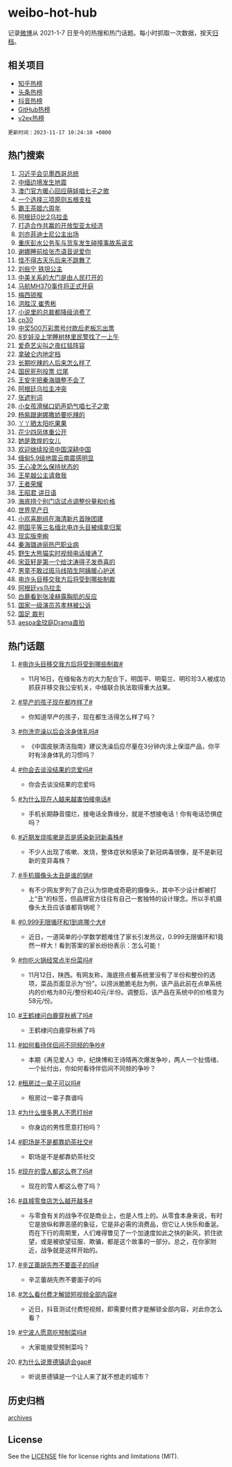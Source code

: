 # weibo-hot-hub

记录[微博](https://www.weibo.com)从 2021-1-7 日至今的热搜和热门话题。每小时抓取一次数据，按天[归档](archives)。

## 相关项目

- [知乎热榜](https://github.com/lonnyzhang423/zhihu-hot-hub)
- [头条热榜](https://github.com/lonnyzhang423/toutiao-hot-hub)
- [抖音热榜](https://github.com/lonnyzhang423/douyin-hot-hub)
- [GitHub热榜](https://github.com/lonnyzhang423/github-hot-hub)
- [v2ex热榜](https://github.com/lonnyzhang423/v2ex-hot-hub)


`更新时间：2023-11-17 10:24:10 +0800`

## 热门搜索

1. [习近平会见墨西哥总统](https://m.weibo.cn/search?containerid=100103type%3D1%26t%3D10%26q%3D%23%E4%B9%A0%E8%BF%91%E5%B9%B3%E4%BC%9A%E8%A7%81%E5%A2%A8%E8%A5%BF%E5%93%A5%E6%80%BB%E7%BB%9F%23&stream_entry_id=51&isnewpage=1&extparam=seat%3D1%26cate%3D10103%26filter_type%3Drealtimehot%26stream_entry_id%3D51%26q%3D%2523%25E4%25B9%25A0%25E8%25BF%2591%25E5%25B9%25B3%25E4%25BC%259A%25E8%25A7%2581%25E5%25A2%25A8%25E8%25A5%25BF%25E5%2593%25A5%25E6%2580%25BB%25E7%25BB%259F%2523%26c_type%3D51%26pos%3D0%26dgr%3D0%26display_time%3D1700187848%26pre_seqid%3D170018784847100451175)
1. [中缅边境发生地震](https://m.weibo.cn/search?containerid=100103type%3D1%26t%3D10%26q%3D%23%E4%B8%AD%E7%BC%85%E8%BE%B9%E5%A2%83%E5%8F%91%E7%94%9F%E5%9C%B0%E9%9C%87%23&stream_entry_id=31&isnewpage=1&extparam=seat%3D1%26cate%3D5001%26band_rank%3D1%26stream_entry_id%3D31%26pos%3D0%26flag%3D1%26lcate%3D5001%26filter_type%3Drealtimehot%26realpos%3D1%26c_type%3D31%26q%3D%2523%25E4%25B8%25AD%25E7%25BC%2585%25E8%25BE%25B9%25E5%25A2%2583%25E5%258F%2591%25E7%2594%259F%25E5%259C%25B0%25E9%259C%2587%2523%26dgr%3D0%26display_time%3D1700187848%26pre_seqid%3D170018784847100451175)
1. [澳门官方暖心回应萌娃唱七子之歌](https://m.weibo.cn/search?containerid=100103type%3D1%26t%3D10%26q%3D%23%E6%BE%B3%E9%97%A8%E5%AE%98%E6%96%B9%E6%9A%96%E5%BF%83%E5%9B%9E%E5%BA%94%E8%90%8C%E5%A8%83%E5%94%B1%E4%B8%83%E5%AD%90%E4%B9%8B%E6%AD%8C%23&stream_entry_id=31&isnewpage=1&extparam=seat%3D1%26cate%3D5001%26band_rank%3D2%26stream_entry_id%3D31%26pos%3D1%26flag%3D32768%26lcate%3D5001%26filter_type%3Drealtimehot%26realpos%3D2%26c_type%3D31%26q%3D%2523%25E6%25BE%25B3%25E9%2597%25A8%25E5%25AE%2598%25E6%2596%25B9%25E6%259A%2596%25E5%25BF%2583%25E5%259B%259E%25E5%25BA%2594%25E8%2590%258C%25E5%25A8%2583%25E5%2594%25B1%25E4%25B8%2583%25E5%25AD%2590%25E4%25B9%258B%25E6%25AD%258C%2523%26dgr%3D0%26display_time%3D1700187848%26pre_seqid%3D170018784847100451175)
1. [一个选择三项原则五根支柱](https://m.weibo.cn/search?containerid=100103type%3D1%26t%3D10%26q%3D%23%E4%B8%80%E4%B8%AA%E9%80%89%E6%8B%A9%E4%B8%89%E9%A1%B9%E5%8E%9F%E5%88%99%E4%BA%94%E6%A0%B9%E6%94%AF%E6%9F%B1%23&stream_entry_id=31&isnewpage=1&extparam=seat%3D1%26cate%3D5001%26band_rank%3D3%26stream_entry_id%3D31%26pos%3D2%26flag%3D0%26lcate%3D5001%26filter_type%3Drealtimehot%26realpos%3D3%26c_type%3D31%26q%3D%2523%25E4%25B8%2580%25E4%25B8%25AA%25E9%2580%2589%25E6%258B%25A9%25E4%25B8%2589%25E9%25A1%25B9%25E5%258E%259F%25E5%2588%2599%25E4%25BA%2594%25E6%25A0%25B9%25E6%2594%25AF%25E6%259F%25B1%2523%26dgr%3D0%26display_time%3D1700187848%26pre_seqid%3D170018784847100451175)
1. [霸王茶姬六周年](https://m.weibo.cn/search?containerid=100103type%3D1%26t%3D10%26q%3D%23%E9%9C%B8%E7%8E%8B%E8%8C%B6%E5%A7%AC%E5%85%AD%E5%91%A8%E5%B9%B4%23&stream_entry_id=31&isnewpage=1&extparam=seat%3D1%26cate%3D5001%26band_rank%3D4%26stream_entry_id%3D31%26is_ad_pos%3D1%26pos%3D3%26adid%3D211745%26lcate%3D5001%26filter_type%3Drealtimehot%26topic_ad%3D1%26c_type%3D31%26q%3D%2523%25E9%259C%25B8%25E7%258E%258B%25E8%258C%25B6%25E5%25A7%25AC%25E5%2585%25AD%25E5%2591%25A8%25E5%25B9%25B4%2523%26dgr%3D0%26display_time%3D1700187848%26pre_seqid%3D170018784847100451175)
1. [阿根廷0比2乌拉圭](https://m.weibo.cn/search?containerid=100103type%3D1%26t%3D10%26q%3D%23%E9%98%BF%E6%A0%B9%E5%BB%B70%E6%AF%942%E4%B9%8C%E6%8B%89%E5%9C%AD%23&stream_entry_id=31&isnewpage=1&extparam=seat%3D1%26cate%3D5001%26band_rank%3D4%26stream_entry_id%3D31%26pos%3D4%26flag%3D1%26lcate%3D5001%26filter_type%3Drealtimehot%26realpos%3D4%26c_type%3D31%26q%3D%2523%25E9%2598%25BF%25E6%25A0%25B9%25E5%25BB%25B70%25E6%25AF%25942%25E4%25B9%258C%25E6%258B%2589%25E5%259C%25AD%2523%26dgr%3D0%26display_time%3D1700187848%26pre_seqid%3D170018784847100451175)
1. [打造合作共赢的开放型亚太经济](https://m.weibo.cn/search?containerid=100103type%3D1%26t%3D10%26q%3D%23%E6%89%93%E9%80%A0%E5%90%88%E4%BD%9C%E5%85%B1%E8%B5%A2%E7%9A%84%E5%BC%80%E6%94%BE%E5%9E%8B%E4%BA%9A%E5%A4%AA%E7%BB%8F%E6%B5%8E%23&stream_entry_id=31&isnewpage=1&extparam=seat%3D1%26cate%3D5001%26band_rank%3D5%26stream_entry_id%3D31%26pos%3D5%26flag%3D0%26lcate%3D5001%26filter_type%3Drealtimehot%26realpos%3D5%26c_type%3D31%26q%3D%2523%25E6%2589%2593%25E9%2580%25A0%25E5%2590%2588%25E4%25BD%259C%25E5%2585%25B1%25E8%25B5%25A2%25E7%259A%2584%25E5%25BC%2580%25E6%2594%25BE%25E5%259E%258B%25E4%25BA%259A%25E5%25A4%25AA%25E7%25BB%258F%25E6%25B5%258E%2523%26dgr%3D0%26display_time%3D1700187848%26pre_seqid%3D170018784847100451175)
1. [刘亦菲迪士尼公主出场](https://m.weibo.cn/search?containerid=100103type%3D1%26t%3D10%26q%3D%23%E5%88%98%E4%BA%A6%E8%8F%B2%E8%BF%AA%E5%A3%AB%E5%B0%BC%E5%85%AC%E4%B8%BB%E5%87%BA%E5%9C%BA%23&stream_entry_id=31&isnewpage=1&extparam=seat%3D1%26cate%3D5001%26band_rank%3D6%26stream_entry_id%3D31%26pos%3D6%26flag%3D0%26lcate%3D5001%26filter_type%3Drealtimehot%26realpos%3D6%26c_type%3D31%26q%3D%2523%25E5%2588%2598%25E4%25BA%25A6%25E8%258F%25B2%25E8%25BF%25AA%25E5%25A3%25AB%25E5%25B0%25BC%25E5%2585%25AC%25E4%25B8%25BB%25E5%2587%25BA%25E5%259C%25BA%2523%26dgr%3D0%26display_time%3D1700187848%26pre_seqid%3D170018784847100451175)
1. [重庆彭水公务车与货车发生碰撞事故系谣言](https://m.weibo.cn/search?containerid=100103type%3D1%26t%3D10%26q%3D%23%E9%87%8D%E5%BA%86%E5%BD%AD%E6%B0%B4%E5%85%AC%E5%8A%A1%E8%BD%A6%E4%B8%8E%E8%B4%A7%E8%BD%A6%E5%8F%91%E7%94%9F%E7%A2%B0%E6%92%9E%E4%BA%8B%E6%95%85%E7%B3%BB%E8%B0%A3%E8%A8%80%23&stream_entry_id=31&isnewpage=1&extparam=seat%3D1%26cate%3D5001%26band_rank%3D7%26stream_entry_id%3D31%26is_ad_pos%3D1%26pos%3D7%26adid%3D211823%26lcate%3D5001%26filter_type%3Drealtimehot%26c_type%3D31%26q%3D%2523%25E9%2587%258D%25E5%25BA%2586%25E5%25BD%25AD%25E6%25B0%25B4%25E5%2585%25AC%25E5%258A%25A1%25E8%25BD%25A6%25E4%25B8%258E%25E8%25B4%25A7%25E8%25BD%25A6%25E5%258F%2591%25E7%2594%259F%25E7%25A2%25B0%25E6%2592%259E%25E4%25BA%258B%25E6%2595%2585%25E7%25B3%25BB%25E8%25B0%25A3%25E8%25A8%2580%2523%26dgr%3D0%26display_time%3D1700187848%26pre_seqid%3D170018784847100451175)
1. [谢娜睡前给张杰语音说爱你](https://m.weibo.cn/search?containerid=100103type%3D1%26t%3D10%26q%3D%23%E8%B0%A2%E5%A8%9C%E7%9D%A1%E5%89%8D%E7%BB%99%E5%BC%A0%E6%9D%B0%E8%AF%AD%E9%9F%B3%E8%AF%B4%E7%88%B1%E4%BD%A0%23&stream_entry_id=31&isnewpage=1&extparam=seat%3D1%26cate%3D5001%26band_rank%3D7%26stream_entry_id%3D31%26pos%3D8%26flag%3D1%26lcate%3D5001%26filter_type%3Drealtimehot%26realpos%3D7%26c_type%3D31%26q%3D%2523%25E8%25B0%25A2%25E5%25A8%259C%25E7%259D%25A1%25E5%2589%258D%25E7%25BB%2599%25E5%25BC%25A0%25E6%259D%25B0%25E8%25AF%25AD%25E9%259F%25B3%25E8%25AF%25B4%25E7%2588%25B1%25E4%25BD%25A0%2523%26dgr%3D0%26display_time%3D1700187848%26pre_seqid%3D170018784847100451175)
1. [怪不得古天乐后来不跳舞了](https://m.weibo.cn/search?containerid=100103type%3D1%26t%3D10%26q%3D%E6%80%AA%E4%B8%8D%E5%BE%97%E5%8F%A4%E5%A4%A9%E4%B9%90%E5%90%8E%E6%9D%A5%E4%B8%8D%E8%B7%B3%E8%88%9E%E4%BA%86&stream_entry_id=31&isnewpage=1&extparam=seat%3D1%26cate%3D5001%26band_rank%3D8%26stream_entry_id%3D31%26pos%3D9%26flag%3D1%26lcate%3D5001%26filter_type%3Drealtimehot%26realpos%3D8%26c_type%3D31%26q%3D%25E6%2580%25AA%25E4%25B8%258D%25E5%25BE%2597%25E5%258F%25A4%25E5%25A4%25A9%25E4%25B9%2590%25E5%2590%258E%25E6%259D%25A5%25E4%25B8%258D%25E8%25B7%25B3%25E8%2588%259E%25E4%25BA%2586%26dgr%3D0%26display_time%3D1700187848%26pre_seqid%3D170018784847100451175)
1. [刘些宁 铁坦公主](https://m.weibo.cn/search?containerid=100103type%3D1%26t%3D10%26q%3D%E5%88%98%E4%BA%9B%E5%AE%81+%E9%93%81%E5%9D%A6%E5%85%AC%E4%B8%BB&stream_entry_id=31&isnewpage=1&extparam=seat%3D1%26cate%3D5001%26band_rank%3D9%26stream_entry_id%3D31%26pos%3D10%26flag%3D1%26lcate%3D5001%26filter_type%3Drealtimehot%26realpos%3D9%26c_type%3D31%26q%3D%25E5%2588%2598%25E4%25BA%259B%25E5%25AE%2581%2520%25E9%2593%2581%25E5%259D%25A6%25E5%2585%25AC%25E4%25B8%25BB%26dgr%3D0%26display_time%3D1700187848%26pre_seqid%3D170018784847100451175)
1. [中美关系的大门是由人民打开的](https://m.weibo.cn/search?containerid=100103type%3D1%26t%3D10%26q%3D%23%E4%B8%AD%E7%BE%8E%E5%85%B3%E7%B3%BB%E7%9A%84%E5%A4%A7%E9%97%A8%E6%98%AF%E7%94%B1%E4%BA%BA%E6%B0%91%E6%89%93%E5%BC%80%E7%9A%84%23&stream_entry_id=31&isnewpage=1&extparam=seat%3D1%26cate%3D5001%26band_rank%3D10%26stream_entry_id%3D31%26pos%3D11%26flag%3D0%26lcate%3D5001%26filter_type%3Drealtimehot%26realpos%3D10%26c_type%3D31%26q%3D%2523%25E4%25B8%25AD%25E7%25BE%258E%25E5%2585%25B3%25E7%25B3%25BB%25E7%259A%2584%25E5%25A4%25A7%25E9%2597%25A8%25E6%2598%25AF%25E7%2594%25B1%25E4%25BA%25BA%25E6%25B0%2591%25E6%2589%2593%25E5%25BC%2580%25E7%259A%2584%2523%26dgr%3D0%26display_time%3D1700187848%26pre_seqid%3D170018784847100451175)
1. [马航MH370事件将正式开庭](https://m.weibo.cn/search?containerid=100103type%3D1%26t%3D10%26q%3D%23%E9%A9%AC%E8%88%AAMH370%E4%BA%8B%E4%BB%B6%E5%B0%86%E6%AD%A3%E5%BC%8F%E5%BC%80%E5%BA%AD%23&stream_entry_id=31&isnewpage=1&extparam=seat%3D1%26cate%3D5001%26band_rank%3D11%26stream_entry_id%3D31%26pos%3D12%26flag%3D2%26lcate%3D5001%26filter_type%3Drealtimehot%26realpos%3D11%26c_type%3D31%26q%3D%2523%25E9%25A9%25AC%25E8%2588%25AAMH370%25E4%25BA%258B%25E4%25BB%25B6%25E5%25B0%2586%25E6%25AD%25A3%25E5%25BC%258F%25E5%25BC%2580%25E5%25BA%25AD%2523%26dgr%3D0%26display_time%3D1700187848%26pre_seqid%3D170018784847100451175)
1. [梅西锁喉](https://m.weibo.cn/search?containerid=100103type%3D1%26t%3D10%26q%3D%E6%A2%85%E8%A5%BF%E9%94%81%E5%96%89&stream_entry_id=31&isnewpage=1&extparam=seat%3D1%26cate%3D5001%26band_rank%3D12%26stream_entry_id%3D31%26pos%3D13%26flag%3D1%26lcate%3D5001%26filter_type%3Drealtimehot%26realpos%3D12%26c_type%3D31%26q%3D%25E6%25A2%2585%25E8%25A5%25BF%25E9%2594%2581%25E5%2596%2589%26dgr%3D0%26display_time%3D1700187848%26pre_seqid%3D170018784847100451175)
1. [洪胜汉 崔秀彬](https://m.weibo.cn/search?containerid=100103type%3D1%26t%3D10%26q%3D%E6%B4%AA%E8%83%9C%E6%B1%89+%E5%B4%94%E7%A7%80%E5%BD%AC&stream_entry_id=31&isnewpage=1&extparam=seat%3D1%26cate%3D5001%26band_rank%3D13%26stream_entry_id%3D31%26pos%3D14%26flag%3D0%26lcate%3D5001%26filter_type%3Drealtimehot%26realpos%3D13%26c_type%3D31%26q%3D%25E6%25B4%25AA%25E8%2583%259C%25E6%25B1%2589%2520%25E5%25B4%2594%25E7%25A7%2580%25E5%25BD%25AC%26dgr%3D0%26display_time%3D1700187848%26pre_seqid%3D170018784847100451175)
1. [小说里的总裁都降级消费了](https://m.weibo.cn/search?containerid=100103type%3D1%26t%3D10%26q%3D%E5%B0%8F%E8%AF%B4%E9%87%8C%E7%9A%84%E6%80%BB%E8%A3%81%E9%83%BD%E9%99%8D%E7%BA%A7%E6%B6%88%E8%B4%B9%E4%BA%86&stream_entry_id=31&isnewpage=1&extparam=seat%3D1%26cate%3D5001%26band_rank%3D14%26stream_entry_id%3D31%26pos%3D15%26flag%3D0%26lcate%3D5001%26filter_type%3Drealtimehot%26realpos%3D14%26c_type%3D31%26q%3D%25E5%25B0%258F%25E8%25AF%25B4%25E9%2587%258C%25E7%259A%2584%25E6%2580%25BB%25E8%25A3%2581%25E9%2583%25BD%25E9%2599%258D%25E7%25BA%25A7%25E6%25B6%2588%25E8%25B4%25B9%25E4%25BA%2586%26dgr%3D0%26display_time%3D1700187848%26pre_seqid%3D170018784847100451175)
1. [cp30](https://m.weibo.cn/search?containerid=100103type%3D1%26t%3D10%26q%3Dcp30&stream_entry_id=31&isnewpage=1&extparam=seat%3D1%26cate%3D5001%26band_rank%3D15%26stream_entry_id%3D31%26pos%3D16%26flag%3D1%26lcate%3D5001%26filter_type%3Drealtimehot%26realpos%3D15%26c_type%3D31%26q%3Dcp30%26dgr%3D0%26display_time%3D1700187848%26pre_seqid%3D170018784847100451175)
1. [中奖500万彩票号付款后老板忘出票](https://m.weibo.cn/search?containerid=100103type%3D1%26t%3D10%26q%3D%23%E4%B8%AD%E5%A5%96500%E4%B8%87%E5%BD%A9%E7%A5%A8%E5%8F%B7%E4%BB%98%E6%AC%BE%E5%90%8E%E8%80%81%E6%9D%BF%E5%BF%98%E5%87%BA%E7%A5%A8%23&stream_entry_id=31&isnewpage=1&extparam=seat%3D1%26cate%3D5001%26band_rank%3D16%26stream_entry_id%3D31%26pos%3D17%26flag%3D0%26lcate%3D5001%26filter_type%3Drealtimehot%26realpos%3D16%26c_type%3D31%26q%3D%2523%25E4%25B8%25AD%25E5%25A5%2596500%25E4%25B8%2587%25E5%25BD%25A9%25E7%25A5%25A8%25E5%258F%25B7%25E4%25BB%2598%25E6%25AC%25BE%25E5%2590%258E%25E8%2580%2581%25E6%259D%25BF%25E5%25BF%2598%25E5%2587%25BA%25E7%25A5%25A8%2523%26dgr%3D0%26display_time%3D1700187848%26pre_seqid%3D170018784847100451175)
1. [8岁娃没上学睡树林里民警找了一上午](https://m.weibo.cn/search?containerid=100103type%3D1%26t%3D10%26q%3D%238%E5%B2%81%E5%A8%83%E6%B2%A1%E4%B8%8A%E5%AD%A6%E7%9D%A1%E6%A0%91%E6%9E%97%E9%87%8C%E6%B0%91%E8%AD%A6%E6%89%BE%E4%BA%86%E4%B8%80%E4%B8%8A%E5%8D%88%23&stream_entry_id=31&isnewpage=1&extparam=seat%3D1%26cate%3D5001%26band_rank%3D17%26stream_entry_id%3D31%26pos%3D18%26flag%3D1%26lcate%3D5001%26filter_type%3Drealtimehot%26realpos%3D17%26c_type%3D31%26q%3D%25238%25E5%25B2%2581%25E5%25A8%2583%25E6%25B2%25A1%25E4%25B8%258A%25E5%25AD%25A6%25E7%259D%25A1%25E6%25A0%2591%25E6%259E%2597%25E9%2587%258C%25E6%25B0%2591%25E8%25AD%25A6%25E6%2589%25BE%25E4%25BA%2586%25E4%25B8%2580%25E4%25B8%258A%25E5%258D%2588%2523%26dgr%3D0%26display_time%3D1700187848%26pre_seqid%3D170018784847100451175)
1. [爱奇艺尖叫之夜红毯阵容](https://m.weibo.cn/search?containerid=100103type%3D1%26t%3D10%26q%3D%23%E7%88%B1%E5%A5%87%E8%89%BA%E5%B0%96%E5%8F%AB%E4%B9%8B%E5%A4%9C%E7%BA%A2%E6%AF%AF%E9%98%B5%E5%AE%B9%23&stream_entry_id=31&isnewpage=1&extparam=seat%3D1%26cate%3D5001%26band_rank%3D18%26stream_entry_id%3D31%26pos%3D19%26flag%3D0%26lcate%3D5001%26filter_type%3Drealtimehot%26realpos%3D18%26c_type%3D31%26q%3D%2523%25E7%2588%25B1%25E5%25A5%2587%25E8%2589%25BA%25E5%25B0%2596%25E5%258F%25AB%25E4%25B9%258B%25E5%25A4%259C%25E7%25BA%25A2%25E6%25AF%25AF%25E9%2598%25B5%25E5%25AE%25B9%2523%26dgr%3D0%26display_time%3D1700187848%26pre_seqid%3D170018784847100451175)
1. [拿破仑内地定档](https://m.weibo.cn/search?containerid=100103type%3D1%26t%3D10%26q%3D%23%E6%8B%BF%E7%A0%B4%E4%BB%91%E5%86%85%E5%9C%B0%E5%AE%9A%E6%A1%A3%23&stream_entry_id=31&isnewpage=1&extparam=seat%3D1%26cate%3D5001%26band_rank%3D19%26stream_entry_id%3D31%26pos%3D20%26flag%3D1%26lcate%3D5001%26filter_type%3Drealtimehot%26realpos%3D19%26c_type%3D31%26q%3D%2523%25E6%258B%25BF%25E7%25A0%25B4%25E4%25BB%2591%25E5%2586%2585%25E5%259C%25B0%25E5%25AE%259A%25E6%25A1%25A3%2523%26dgr%3D0%26display_time%3D1700187848%26pre_seqid%3D170018784847100451175)
1. [长期吃辣的人后来怎么样了](https://m.weibo.cn/search?containerid=100103type%3D1%26t%3D10%26q%3D%23%E9%95%BF%E6%9C%9F%E5%90%83%E8%BE%A3%E7%9A%84%E4%BA%BA%E5%90%8E%E6%9D%A5%E6%80%8E%E4%B9%88%E6%A0%B7%E4%BA%86%23&stream_entry_id=31&isnewpage=1&extparam=seat%3D1%26cate%3D5001%26band_rank%3D20%26stream_entry_id%3D31%26pos%3D21%26flag%3D0%26lcate%3D5001%26filter_type%3Drealtimehot%26realpos%3D20%26c_type%3D31%26q%3D%2523%25E9%2595%25BF%25E6%259C%259F%25E5%2590%2583%25E8%25BE%25A3%25E7%259A%2584%25E4%25BA%25BA%25E5%2590%258E%25E6%259D%25A5%25E6%2580%258E%25E4%25B9%2588%25E6%25A0%25B7%25E4%25BA%2586%2523%26dgr%3D0%26display_time%3D1700187848%26pre_seqid%3D170018784847100451175)
1. [国民死刑投票 烂尾](https://m.weibo.cn/search?containerid=100103type%3D1%26t%3D10%26q%3D%E5%9B%BD%E6%B0%91%E6%AD%BB%E5%88%91%E6%8A%95%E7%A5%A8+%E7%83%82%E5%B0%BE&stream_entry_id=31&isnewpage=1&extparam=seat%3D1%26cate%3D5001%26band_rank%3D21%26stream_entry_id%3D31%26pos%3D22%26flag%3D0%26lcate%3D5001%26filter_type%3Drealtimehot%26realpos%3D21%26c_type%3D31%26q%3D%25E5%259B%25BD%25E6%25B0%2591%25E6%25AD%25BB%25E5%2588%2591%25E6%258A%2595%25E7%25A5%25A8%2520%25E7%2583%2582%25E5%25B0%25BE%26dgr%3D0%26display_time%3D1700187848%26pre_seqid%3D170018784847100451175)
1. [王安宇把秦海璐整不会了](https://m.weibo.cn/search?containerid=100103type%3D1%26t%3D10%26q%3D%23%E7%8E%8B%E5%AE%89%E5%AE%87%E6%8A%8A%E7%A7%A6%E6%B5%B7%E7%92%90%E6%95%B4%E4%B8%8D%E4%BC%9A%E4%BA%86%23&stream_entry_id=31&isnewpage=1&extparam=seat%3D1%26cate%3D5001%26band_rank%3D22%26stream_entry_id%3D31%26pos%3D23%26flag%3D0%26lcate%3D5001%26filter_type%3Drealtimehot%26realpos%3D22%26c_type%3D31%26q%3D%2523%25E7%258E%258B%25E5%25AE%2589%25E5%25AE%2587%25E6%258A%258A%25E7%25A7%25A6%25E6%25B5%25B7%25E7%2592%2590%25E6%2595%25B4%25E4%25B8%258D%25E4%25BC%259A%25E4%25BA%2586%2523%26dgr%3D0%26display_time%3D1700187848%26pre_seqid%3D170018784847100451175)
1. [阿根廷乌拉圭冲突](https://m.weibo.cn/search?containerid=100103type%3D1%26t%3D10%26q%3D%23%E9%98%BF%E6%A0%B9%E5%BB%B7%E4%B9%8C%E6%8B%89%E5%9C%AD%E5%86%B2%E7%AA%81%23&stream_entry_id=31&isnewpage=1&extparam=seat%3D1%26cate%3D5001%26band_rank%3D23%26stream_entry_id%3D31%26pos%3D24%26flag%3D1%26lcate%3D5001%26filter_type%3Drealtimehot%26realpos%3D23%26c_type%3D31%26q%3D%2523%25E9%2598%25BF%25E6%25A0%25B9%25E5%25BB%25B7%25E4%25B9%258C%25E6%258B%2589%25E5%259C%25AD%25E5%2586%25B2%25E7%25AA%2581%2523%26dgr%3D0%26display_time%3D1700187848%26pre_seqid%3D170018784847100451175)
1. [张遮判词](https://m.weibo.cn/search?containerid=100103type%3D1%26t%3D10%26q%3D%23%E5%BC%A0%E9%81%AE%E5%88%A4%E8%AF%8D%23&stream_entry_id=31&isnewpage=1&extparam=seat%3D1%26cate%3D5001%26band_rank%3D24%26stream_entry_id%3D31%26pos%3D25%26flag%3D1%26lcate%3D5001%26filter_type%3Drealtimehot%26realpos%3D24%26c_type%3D31%26q%3D%2523%25E5%25BC%25A0%25E9%2581%25AE%25E5%2588%25A4%25E8%25AF%258D%2523%26dgr%3D0%26display_time%3D1700187848%26pre_seqid%3D170018784847100451175)
1. [小女孩滑梯口奶声奶气唱七子之歌](https://m.weibo.cn/search?containerid=100103type%3D1%26t%3D10%26q%3D%23%E5%B0%8F%E5%A5%B3%E5%AD%A9%E6%BB%91%E6%A2%AF%E5%8F%A3%E5%A5%B6%E5%A3%B0%E5%A5%B6%E6%B0%94%E5%94%B1%E4%B8%83%E5%AD%90%E4%B9%8B%E6%AD%8C%23&stream_entry_id=31&isnewpage=1&extparam=seat%3D1%26cate%3D5001%26band_rank%3D25%26stream_entry_id%3D31%26pos%3D26%26flag%3D32768%26lcate%3D5001%26filter_type%3Drealtimehot%26realpos%3D25%26c_type%3D31%26q%3D%2523%25E5%25B0%258F%25E5%25A5%25B3%25E5%25AD%25A9%25E6%25BB%2591%25E6%25A2%25AF%25E5%258F%25A3%25E5%25A5%25B6%25E5%25A3%25B0%25E5%25A5%25B6%25E6%25B0%2594%25E5%2594%25B1%25E4%25B8%2583%25E5%25AD%2590%25E4%25B9%258B%25E6%25AD%258C%2523%26dgr%3D0%26display_time%3D1700187848%26pre_seqid%3D170018784847100451175)
1. [杨紫跟谢娜撒娇要吃辣的](https://m.weibo.cn/search?containerid=100103type%3D1%26t%3D10%26q%3D%23%E6%9D%A8%E7%B4%AB%E8%B7%9F%E8%B0%A2%E5%A8%9C%E6%92%92%E5%A8%87%E8%A6%81%E5%90%83%E8%BE%A3%E7%9A%84%23&stream_entry_id=31&isnewpage=1&extparam=seat%3D1%26cate%3D5001%26band_rank%3D26%26stream_entry_id%3D31%26pos%3D27%26flag%3D1%26lcate%3D5001%26filter_type%3Drealtimehot%26realpos%3D26%26c_type%3D31%26q%3D%2523%25E6%259D%25A8%25E7%25B4%25AB%25E8%25B7%259F%25E8%25B0%25A2%25E5%25A8%259C%25E6%2592%2592%25E5%25A8%2587%25E8%25A6%2581%25E5%2590%2583%25E8%25BE%25A3%25E7%259A%2584%2523%26dgr%3D0%26display_time%3D1700187848%26pre_seqid%3D170018784847100451175)
1. [丫丫晒太阳吃果果](https://m.weibo.cn/search?containerid=100103type%3D1%26t%3D10%26q%3D%23%E4%B8%AB%E4%B8%AB%E6%99%92%E5%A4%AA%E9%98%B3%E5%90%83%E6%9E%9C%E6%9E%9C%23&stream_entry_id=31&isnewpage=1&extparam=seat%3D1%26cate%3D5001%26band_rank%3D27%26stream_entry_id%3D31%26pos%3D28%26flag%3D32768%26lcate%3D5001%26filter_type%3Drealtimehot%26realpos%3D27%26c_type%3D31%26q%3D%2523%25E4%25B8%25AB%25E4%25B8%25AB%25E6%2599%2592%25E5%25A4%25AA%25E9%2598%25B3%25E5%2590%2583%25E6%259E%259C%25E6%259E%259C%2523%26dgr%3D0%26display_time%3D1700187848%26pre_seqid%3D170018784847100451175)
1. [花少四凤体重公开](https://m.weibo.cn/search?containerid=100103type%3D1%26t%3D10%26q%3D%23%E8%8A%B1%E5%B0%91%E5%9B%9B%E5%87%A4%E4%BD%93%E9%87%8D%E5%85%AC%E5%BC%80%23&stream_entry_id=31&isnewpage=1&extparam=seat%3D1%26cate%3D5001%26band_rank%3D28%26stream_entry_id%3D31%26pos%3D29%26flag%3D0%26lcate%3D5001%26filter_type%3Drealtimehot%26realpos%3D28%26c_type%3D31%26q%3D%2523%25E8%258A%25B1%25E5%25B0%2591%25E5%259B%259B%25E5%2587%25A4%25E4%25BD%2593%25E9%2587%258D%25E5%2585%25AC%25E5%25BC%2580%2523%26dgr%3D0%26display_time%3D1700187848%26pre_seqid%3D170018784847100451175)
1. [她是敦煌的女儿](https://m.weibo.cn/search?containerid=100103type%3D1%26t%3D10%26q%3D%23%E5%A5%B9%E6%98%AF%E6%95%A6%E7%85%8C%E7%9A%84%E5%A5%B3%E5%84%BF%23&stream_entry_id=31&isnewpage=1&extparam=seat%3D1%26cate%3D5001%26band_rank%3D29%26stream_entry_id%3D31%26pos%3D30%26flag%3D32768%26lcate%3D5001%26filter_type%3Drealtimehot%26realpos%3D29%26c_type%3D31%26q%3D%2523%25E5%25A5%25B9%25E6%2598%25AF%25E6%2595%25A6%25E7%2585%258C%25E7%259A%2584%25E5%25A5%25B3%25E5%2584%25BF%2523%26dgr%3D0%26display_time%3D1700187848%26pre_seqid%3D170018784847100451175)
1. [欢迎继续投资中国深耕中国](https://m.weibo.cn/search?containerid=100103type%3D1%26t%3D10%26q%3D%23%E6%AC%A2%E8%BF%8E%E7%BB%A7%E7%BB%AD%E6%8A%95%E8%B5%84%E4%B8%AD%E5%9B%BD%E6%B7%B1%E8%80%95%E4%B8%AD%E5%9B%BD%23&stream_entry_id=31&isnewpage=1&extparam=seat%3D1%26cate%3D5001%26band_rank%3D30%26stream_entry_id%3D31%26pos%3D31%26flag%3D0%26lcate%3D5001%26filter_type%3Drealtimehot%26realpos%3D30%26c_type%3D31%26q%3D%2523%25E6%25AC%25A2%25E8%25BF%258E%25E7%25BB%25A7%25E7%25BB%25AD%25E6%258A%2595%25E8%25B5%2584%25E4%25B8%25AD%25E5%259B%25BD%25E6%25B7%25B1%25E8%2580%2595%25E4%25B8%25AD%25E5%259B%25BD%2523%26dgr%3D0%26display_time%3D1700187848%26pre_seqid%3D170018784847100451175)
1. [缅甸5.9级地震云南震感明显](https://m.weibo.cn/search?containerid=100103type%3D1%26t%3D10%26q%3D%23%E7%BC%85%E7%94%B85.9%E7%BA%A7%E5%9C%B0%E9%9C%87%E4%BA%91%E5%8D%97%E9%9C%87%E6%84%9F%E6%98%8E%E6%98%BE%23&stream_entry_id=31&isnewpage=1&extparam=seat%3D1%26cate%3D5001%26band_rank%3D31%26stream_entry_id%3D31%26pos%3D32%26flag%3D1%26lcate%3D5001%26filter_type%3Drealtimehot%26realpos%3D31%26c_type%3D31%26q%3D%2523%25E7%25BC%2585%25E7%2594%25B85.9%25E7%25BA%25A7%25E5%259C%25B0%25E9%259C%2587%25E4%25BA%2591%25E5%258D%2597%25E9%259C%2587%25E6%2584%259F%25E6%2598%258E%25E6%2598%25BE%2523%26dgr%3D0%26display_time%3D1700187848%26pre_seqid%3D170018784847100451175)
1. [王心凌怎么保持状态的](https://m.weibo.cn/search?containerid=100103type%3D1%26t%3D10%26q%3D%E7%8E%8B%E5%BF%83%E5%87%8C%E6%80%8E%E4%B9%88%E4%BF%9D%E6%8C%81%E7%8A%B6%E6%80%81%E7%9A%84&stream_entry_id=31&isnewpage=1&extparam=seat%3D1%26cate%3D5001%26band_rank%3D32%26stream_entry_id%3D31%26pos%3D33%26flag%3D1%26lcate%3D5001%26filter_type%3Drealtimehot%26realpos%3D32%26c_type%3D31%26q%3D%25E7%258E%258B%25E5%25BF%2583%25E5%2587%258C%25E6%2580%258E%25E4%25B9%2588%25E4%25BF%259D%25E6%258C%2581%25E7%258A%25B6%25E6%2580%2581%25E7%259A%2584%26dgr%3D0%26display_time%3D1700187848%26pre_seqid%3D170018784847100451175)
1. [王星越公主请救我](https://m.weibo.cn/search?containerid=100103type%3D1%26t%3D10%26q%3D%23%E7%8E%8B%E6%98%9F%E8%B6%8A%E5%85%AC%E4%B8%BB%E8%AF%B7%E6%95%91%E6%88%91%23&stream_entry_id=31&isnewpage=1&extparam=seat%3D1%26cate%3D5001%26band_rank%3D33%26stream_entry_id%3D31%26pos%3D34%26flag%3D1%26lcate%3D5001%26filter_type%3Drealtimehot%26realpos%3D33%26c_type%3D31%26q%3D%2523%25E7%258E%258B%25E6%2598%259F%25E8%25B6%258A%25E5%2585%25AC%25E4%25B8%25BB%25E8%25AF%25B7%25E6%2595%2591%25E6%2588%2591%2523%26dgr%3D0%26display_time%3D1700187848%26pre_seqid%3D170018784847100451175)
1. [王者荣耀](https://m.weibo.cn/search?containerid=100103type%3D1%26t%3D10%26q%3D%E7%8E%8B%E8%80%85%E8%8D%A3%E8%80%80&stream_entry_id=31&isnewpage=1&extparam=seat%3D1%26cate%3D5001%26band_rank%3D34%26stream_entry_id%3D31%26pos%3D35%26flag%3D0%26lcate%3D5001%26filter_type%3Drealtimehot%26realpos%3D34%26c_type%3D31%26q%3D%25E7%258E%258B%25E8%2580%2585%25E8%258D%25A3%25E8%2580%2580%26dgr%3D0%26display_time%3D1700187848%26pre_seqid%3D170018784847100451175)
1. [王昭君 讲日语](https://m.weibo.cn/search?containerid=100103type%3D1%26t%3D10%26q%3D%E7%8E%8B%E6%98%AD%E5%90%9B+%E8%AE%B2%E6%97%A5%E8%AF%AD&stream_entry_id=31&isnewpage=1&extparam=seat%3D1%26cate%3D5001%26band_rank%3D35%26stream_entry_id%3D31%26pos%3D36%26flag%3D1%26lcate%3D5001%26filter_type%3Drealtimehot%26realpos%3D35%26c_type%3D31%26q%3D%25E7%258E%258B%25E6%2598%25AD%25E5%2590%259B%2520%25E8%25AE%25B2%25E6%2597%25A5%25E8%25AF%25AD%26dgr%3D0%26display_time%3D1700187848%26pre_seqid%3D170018784847100451175)
1. [海底捞个别门店试点调整份量和价格](https://m.weibo.cn/search?containerid=100103type%3D1%26t%3D10%26q%3D%23%E6%B5%B7%E5%BA%95%E6%8D%9E%E4%B8%AA%E5%88%AB%E9%97%A8%E5%BA%97%E8%AF%95%E7%82%B9%E8%B0%83%E6%95%B4%E4%BB%BD%E9%87%8F%E5%92%8C%E4%BB%B7%E6%A0%BC%23&stream_entry_id=31&isnewpage=1&extparam=seat%3D1%26cate%3D5001%26band_rank%3D36%26stream_entry_id%3D31%26pos%3D37%26flag%3D0%26lcate%3D5001%26filter_type%3Drealtimehot%26realpos%3D36%26c_type%3D31%26q%3D%2523%25E6%25B5%25B7%25E5%25BA%2595%25E6%258D%259E%25E4%25B8%25AA%25E5%2588%25AB%25E9%2597%25A8%25E5%25BA%2597%25E8%25AF%2595%25E7%2582%25B9%25E8%25B0%2583%25E6%2595%25B4%25E4%25BB%25BD%25E9%2587%258F%25E5%2592%258C%25E4%25BB%25B7%25E6%25A0%25BC%2523%26dgr%3D0%26display_time%3D1700187848%26pre_seqid%3D170018784847100451175)
1. [世界早产日](https://m.weibo.cn/search?containerid=100103type%3D1%26t%3D10%26q%3D%23%E4%B8%96%E7%95%8C%E6%97%A9%E4%BA%A7%E6%97%A5%23&stream_entry_id=31&isnewpage=1&extparam=seat%3D1%26cate%3D5001%26band_rank%3D37%26stream_entry_id%3D31%26pos%3D38%26flag%3D1%26lcate%3D5001%26filter_type%3Drealtimehot%26realpos%3D37%26c_type%3D31%26q%3D%2523%25E4%25B8%2596%25E7%2595%258C%25E6%2597%25A9%25E4%25BA%25A7%25E6%2597%25A5%2523%26dgr%3D0%26display_time%3D1700187848%26pre_seqid%3D170018784847100451175)
1. [小欢喜剧组在海清新片首映团建](https://m.weibo.cn/search?containerid=100103type%3D1%26t%3D10%26q%3D%23%E5%B0%8F%E6%AC%A2%E5%96%9C%E5%89%A7%E7%BB%84%E5%9C%A8%E6%B5%B7%E6%B8%85%E6%96%B0%E7%89%87%E9%A6%96%E6%98%A0%E5%9B%A2%E5%BB%BA%23&stream_entry_id=31&isnewpage=1&extparam=seat%3D1%26cate%3D5001%26band_rank%3D38%26stream_entry_id%3D31%26pos%3D39%26flag%3D1%26lcate%3D5001%26filter_type%3Drealtimehot%26realpos%3D38%26c_type%3D31%26q%3D%2523%25E5%25B0%258F%25E6%25AC%25A2%25E5%2596%259C%25E5%2589%25A7%25E7%25BB%2584%25E5%259C%25A8%25E6%25B5%25B7%25E6%25B8%2585%25E6%2596%25B0%25E7%2589%2587%25E9%25A6%2596%25E6%2598%25A0%25E5%259B%25A2%25E5%25BB%25BA%2523%26dgr%3D0%26display_time%3D1700187848%26pre_seqid%3D170018784847100451175)
1. [明国平等三名缅北电诈头目被缉拿归案](https://m.weibo.cn/search?containerid=100103type%3D1%26t%3D10%26q%3D%23%E6%98%8E%E5%9B%BD%E5%B9%B3%E7%AD%89%E4%B8%89%E5%90%8D%E7%BC%85%E5%8C%97%E7%94%B5%E8%AF%88%E5%A4%B4%E7%9B%AE%E8%A2%AB%E7%BC%89%E6%8B%BF%E5%BD%92%E6%A1%88%23&stream_entry_id=31&isnewpage=1&extparam=seat%3D1%26cate%3D5001%26band_rank%3D39%26stream_entry_id%3D31%26pos%3D40%26flag%3D0%26lcate%3D5001%26filter_type%3Drealtimehot%26realpos%3D39%26c_type%3D31%26q%3D%2523%25E6%2598%258E%25E5%259B%25BD%25E5%25B9%25B3%25E7%25AD%2589%25E4%25B8%2589%25E5%2590%258D%25E7%25BC%2585%25E5%258C%2597%25E7%2594%25B5%25E8%25AF%2588%25E5%25A4%25B4%25E7%259B%25AE%25E8%25A2%25AB%25E7%25BC%2589%25E6%258B%25BF%25E5%25BD%2592%25E6%25A1%2588%2523%26dgr%3D0%26display_time%3D1700187848%26pre_seqid%3D170018784847100451175)
1. [现实版李峋](https://m.weibo.cn/search?containerid=100103type%3D1%26t%3D10%26q%3D%23%E7%8E%B0%E5%AE%9E%E7%89%88%E6%9D%8E%E5%B3%8B%23&stream_entry_id=31&isnewpage=1&extparam=seat%3D1%26cate%3D5001%26band_rank%3D40%26stream_entry_id%3D31%26pos%3D41%26flag%3D0%26lcate%3D5001%26filter_type%3Drealtimehot%26realpos%3D40%26c_type%3D31%26q%3D%2523%25E7%258E%25B0%25E5%25AE%259E%25E7%2589%2588%25E6%259D%258E%25E5%25B3%258B%2523%26dgr%3D0%26display_time%3D1700187848%26pre_seqid%3D170018784847100451175)
1. [秦海璐迪丽热巴职业病](https://m.weibo.cn/search?containerid=100103type%3D1%26t%3D10%26q%3D%23%E7%A7%A6%E6%B5%B7%E7%92%90%E8%BF%AA%E4%B8%BD%E7%83%AD%E5%B7%B4%E8%81%8C%E4%B8%9A%E7%97%85%23&stream_entry_id=31&isnewpage=1&extparam=seat%3D1%26cate%3D5001%26band_rank%3D41%26stream_entry_id%3D31%26pos%3D42%26flag%3D0%26lcate%3D5001%26filter_type%3Drealtimehot%26realpos%3D41%26c_type%3D31%26q%3D%2523%25E7%25A7%25A6%25E6%25B5%25B7%25E7%2592%2590%25E8%25BF%25AA%25E4%25B8%25BD%25E7%2583%25AD%25E5%25B7%25B4%25E8%2581%258C%25E4%25B8%259A%25E7%2597%2585%2523%26dgr%3D0%26display_time%3D1700187848%26pre_seqid%3D170018784847100451175)
1. [野生大熊猫实时视频电话接通了](https://m.weibo.cn/search?containerid=100103type%3D1%26t%3D10%26q%3D%23%E9%87%8E%E7%94%9F%E5%A4%A7%E7%86%8A%E7%8C%AB%E5%AE%9E%E6%97%B6%E8%A7%86%E9%A2%91%E7%94%B5%E8%AF%9D%E6%8E%A5%E9%80%9A%E4%BA%86%23&stream_entry_id=31&isnewpage=1&extparam=seat%3D1%26cate%3D5001%26band_rank%3D42%26stream_entry_id%3D31%26pos%3D43%26flag%3D32768%26lcate%3D5001%26filter_type%3Drealtimehot%26realpos%3D42%26c_type%3D31%26q%3D%2523%25E9%2587%258E%25E7%2594%259F%25E5%25A4%25A7%25E7%2586%258A%25E7%258C%25AB%25E5%25AE%259E%25E6%2597%25B6%25E8%25A7%2586%25E9%25A2%2591%25E7%2594%25B5%25E8%25AF%259D%25E6%258E%25A5%25E9%2580%259A%25E4%25BA%2586%2523%26dgr%3D0%26display_time%3D1700187848%26pre_seqid%3D170018784847100451175)
1. [宋亚轩是第一个给沈涛得子发恭喜的](https://m.weibo.cn/search?containerid=100103type%3D1%26t%3D10%26q%3D%23%E5%AE%8B%E4%BA%9A%E8%BD%A9%E6%98%AF%E7%AC%AC%E4%B8%80%E4%B8%AA%E7%BB%99%E6%B2%88%E6%B6%9B%E5%BE%97%E5%AD%90%E5%8F%91%E6%81%AD%E5%96%9C%E7%9A%84%23&stream_entry_id=31&isnewpage=1&extparam=seat%3D1%26cate%3D5001%26band_rank%3D43%26stream_entry_id%3D31%26pos%3D44%26flag%3D0%26lcate%3D5001%26filter_type%3Drealtimehot%26realpos%3D43%26c_type%3D31%26q%3D%2523%25E5%25AE%258B%25E4%25BA%259A%25E8%25BD%25A9%25E6%2598%25AF%25E7%25AC%25AC%25E4%25B8%2580%25E4%25B8%25AA%25E7%25BB%2599%25E6%25B2%2588%25E6%25B6%259B%25E5%25BE%2597%25E5%25AD%2590%25E5%258F%2591%25E6%2581%25AD%25E5%2596%259C%25E7%259A%2584%2523%26dgr%3D0%26display_time%3D1700187848%26pre_seqid%3D170018784847100451175)
1. [男童不敢过斑马线陌生阿姨暖心护送](https://m.weibo.cn/search?containerid=100103type%3D1%26t%3D10%26q%3D%23%E7%94%B7%E7%AB%A5%E4%B8%8D%E6%95%A2%E8%BF%87%E6%96%91%E9%A9%AC%E7%BA%BF%E9%99%8C%E7%94%9F%E9%98%BF%E5%A7%A8%E6%9A%96%E5%BF%83%E6%8A%A4%E9%80%81%23&stream_entry_id=31&isnewpage=1&extparam=seat%3D1%26cate%3D5001%26band_rank%3D44%26stream_entry_id%3D31%26pos%3D45%26flag%3D32768%26lcate%3D5001%26filter_type%3Drealtimehot%26realpos%3D44%26c_type%3D31%26q%3D%2523%25E7%2594%25B7%25E7%25AB%25A5%25E4%25B8%258D%25E6%2595%25A2%25E8%25BF%2587%25E6%2596%2591%25E9%25A9%25AC%25E7%25BA%25BF%25E9%2599%258C%25E7%2594%259F%25E9%2598%25BF%25E5%25A7%25A8%25E6%259A%2596%25E5%25BF%2583%25E6%258A%25A4%25E9%2580%2581%2523%26dgr%3D0%26display_time%3D1700187848%26pre_seqid%3D170018784847100451175)
1. [电诈头目移交我方后将受到哪些制裁](https://m.weibo.cn/search?containerid=100103type%3D1%26t%3D10%26q%3D%23%E7%94%B5%E8%AF%88%E5%A4%B4%E7%9B%AE%E7%A7%BB%E4%BA%A4%E6%88%91%E6%96%B9%E5%90%8E%E5%B0%86%E5%8F%97%E5%88%B0%E5%93%AA%E4%BA%9B%E5%88%B6%E8%A3%81%23&stream_entry_id=31&isnewpage=1&extparam=seat%3D1%26cate%3D5001%26band_rank%3D45%26stream_entry_id%3D31%26pos%3D46%26flag%3D0%26lcate%3D5001%26filter_type%3Drealtimehot%26realpos%3D45%26c_type%3D31%26q%3D%2523%25E7%2594%25B5%25E8%25AF%2588%25E5%25A4%25B4%25E7%259B%25AE%25E7%25A7%25BB%25E4%25BA%25A4%25E6%2588%2591%25E6%2596%25B9%25E5%2590%258E%25E5%25B0%2586%25E5%258F%2597%25E5%2588%25B0%25E5%2593%25AA%25E4%25BA%259B%25E5%2588%25B6%25E8%25A3%2581%2523%26dgr%3D0%26display_time%3D1700187848%26pre_seqid%3D170018784847100451175)
1. [阿根廷vs乌拉圭](https://m.weibo.cn/search?containerid=100103type%3D1%26t%3D10%26q%3D%23%E9%98%BF%E6%A0%B9%E5%BB%B7vs%E4%B9%8C%E6%8B%89%E5%9C%AD%23&stream_entry_id=31&isnewpage=1&extparam=seat%3D1%26cate%3D5001%26band_rank%3D46%26stream_entry_id%3D31%26pos%3D47%26flag%3D0%26lcate%3D5001%26filter_type%3Drealtimehot%26realpos%3D46%26c_type%3D31%26q%3D%2523%25E9%2598%25BF%25E6%25A0%25B9%25E5%25BB%25B7vs%25E4%25B9%258C%25E6%258B%2589%25E5%259C%25AD%2523%26dgr%3D0%26display_time%3D1700187848%26pre_seqid%3D170018784847100451175)
1. [白鹿看到张凌赫露胸肌的反应](https://m.weibo.cn/search?containerid=100103type%3D1%26t%3D10%26q%3D%23%E7%99%BD%E9%B9%BF%E7%9C%8B%E5%88%B0%E5%BC%A0%E5%87%8C%E8%B5%AB%E9%9C%B2%E8%83%B8%E8%82%8C%E7%9A%84%E5%8F%8D%E5%BA%94%23&stream_entry_id=31&isnewpage=1&extparam=seat%3D1%26cate%3D5001%26band_rank%3D47%26stream_entry_id%3D31%26pos%3D48%26flag%3D1%26lcate%3D5001%26filter_type%3Drealtimehot%26realpos%3D47%26c_type%3D31%26q%3D%2523%25E7%2599%25BD%25E9%25B9%25BF%25E7%259C%258B%25E5%2588%25B0%25E5%25BC%25A0%25E5%2587%258C%25E8%25B5%25AB%25E9%259C%25B2%25E8%2583%25B8%25E8%2582%258C%25E7%259A%2584%25E5%258F%258D%25E5%25BA%2594%2523%26dgr%3D0%26display_time%3D1700187848%26pre_seqid%3D170018784847100451175)
1. [国家一级演员苏孝林被公诉](https://m.weibo.cn/search?containerid=100103type%3D1%26t%3D10%26q%3D%23%E5%9B%BD%E5%AE%B6%E4%B8%80%E7%BA%A7%E6%BC%94%E5%91%98%E8%8B%8F%E5%AD%9D%E6%9E%97%E8%A2%AB%E5%85%AC%E8%AF%89%23&stream_entry_id=31&isnewpage=1&extparam=seat%3D1%26cate%3D5001%26band_rank%3D48%26stream_entry_id%3D31%26pos%3D49%26flag%3D0%26lcate%3D5001%26filter_type%3Drealtimehot%26realpos%3D48%26c_type%3D31%26q%3D%2523%25E5%259B%25BD%25E5%25AE%25B6%25E4%25B8%2580%25E7%25BA%25A7%25E6%25BC%2594%25E5%2591%2598%25E8%258B%258F%25E5%25AD%259D%25E6%259E%2597%25E8%25A2%25AB%25E5%2585%25AC%25E8%25AF%2589%2523%26dgr%3D0%26display_time%3D1700187848%26pre_seqid%3D170018784847100451175)
1. [国足 裁判](https://m.weibo.cn/search?containerid=100103type%3D1%26t%3D10%26q%3D%E5%9B%BD%E8%B6%B3+%E8%A3%81%E5%88%A4&stream_entry_id=31&isnewpage=1&extparam=seat%3D1%26cate%3D5001%26band_rank%3D49%26stream_entry_id%3D31%26pos%3D50%26flag%3D0%26lcate%3D5001%26filter_type%3Drealtimehot%26realpos%3D49%26c_type%3D31%26q%3D%25E5%259B%25BD%25E8%25B6%25B3%2520%25E8%25A3%2581%25E5%2588%25A4%26dgr%3D0%26display_time%3D1700187848%26pre_seqid%3D170018784847100451175)
1. [aespa金玟庭Drama直拍](https://m.weibo.cn/search?containerid=100103type%3D1%26t%3D10%26q%3Daespa%E9%87%91%E7%8E%9F%E5%BA%ADDrama%E7%9B%B4%E6%8B%8D&stream_entry_id=31&isnewpage=1&extparam=seat%3D1%26cate%3D5001%26band_rank%3D50%26stream_entry_id%3D31%26pos%3D51%26flag%3D0%26lcate%3D5001%26filter_type%3Drealtimehot%26realpos%3D50%26c_type%3D31%26q%3Daespa%25E9%2587%2591%25E7%258E%259F%25E5%25BA%25ADDrama%25E7%259B%25B4%25E6%258B%258D%26dgr%3D0%26display_time%3D1700187848%26pre_seqid%3D170018784847100451175)

## 热门话题

1. [#电诈头目移交我方后将受到哪些制裁#](https://m.weibo.cn/search?containerid=231522type%3D1%26t%3D10%26q%3D%23%E7%94%B5%E8%AF%88%E5%A4%B4%E7%9B%AE%E7%A7%BB%E4%BA%A4%E6%88%91%E6%96%B9%E5%90%8E%E5%B0%86%E5%8F%97%E5%88%B0%E5%93%AA%E4%BA%9B%E5%88%B6%E8%A3%81%23&stream_entry_id=128&isnewpage=1&extparam=seat%3D1%26cate%3D5004%26lcate%3D5004%26dgr%3D0%26c_type%3D128%26pos%3D1-0-0%26unitid%3D1700180905050%26display_time%3D1700187850%26pre_seqid%3D1700187850263029812132)
    - 11月16日，在缅甸各方的大力配合下，明国平、明菊兰、明珍珍3人被成功抓获并移交我公安机关，中缅联合执法取得重大战果。

1. [#早产的孩子现在都咋样了#](https://m.weibo.cn/search?containerid=231522type%3D1%26t%3D10%26q%3D%23%E6%97%A9%E4%BA%A7%E7%9A%84%E5%AD%A9%E5%AD%90%E7%8E%B0%E5%9C%A8%E9%83%BD%E5%92%8B%E6%A0%B7%E4%BA%86%23&stream_entry_id=128&isnewpage=1&extparam=seat%3D1%26cate%3D5004%26lcate%3D5004%26dgr%3D0%26c_type%3D128%26pos%3D1-0-1%26unitid%3D1700187185125%26display_time%3D1700187850%26pre_seqid%3D1700187850263029812132)
    - 你知道早产的孩子，现在都生活得怎么样了吗？

1. [#你洗完澡以后会涂身体乳吗#](https://m.weibo.cn/search?containerid=231522type%3D1%26t%3D10%26q%3D%23%E4%BD%A0%E6%B4%97%E5%AE%8C%E6%BE%A1%E4%BB%A5%E5%90%8E%E4%BC%9A%E6%B6%82%E8%BA%AB%E4%BD%93%E4%B9%B3%E5%90%97%23&stream_entry_id=128&isnewpage=1&extparam=seat%3D1%26cate%3D5004%26lcate%3D5004%26dgr%3D0%26c_type%3D128%26pos%3D1-0-2%26unitid%3D1700034457540%26display_time%3D1700187850%26pre_seqid%3D1700187850263029812132)
    - 《中国皮肤清洁指南》建议洗澡后应尽量在3分钟内涂上保湿产品，你平时有涂身体乳的习惯吗？

1. [#你会去谈没结果的恋爱吗#](https://m.weibo.cn/search?containerid=231522type%3D1%26t%3D10%26q%3D%23%E4%BD%A0%E4%BC%9A%E5%8E%BB%E8%B0%88%E6%B2%A1%E7%BB%93%E6%9E%9C%E7%9A%84%E6%81%8B%E7%88%B1%E5%90%97%23&stream_entry_id=128&isnewpage=1&extparam=seat%3D1%26cate%3D5004%26lcate%3D5004%26dgr%3D0%26c_type%3D128%26pos%3D1-0-3%26unitid%3D1700133179940%26display_time%3D1700187850%26pre_seqid%3D1700187850263029812132)
    - 你会去谈没结果的恋爱吗

1. [#为什么现在人越来越害怕接电话#](https://m.weibo.cn/search?containerid=231522type%3D1%26t%3D10%26q%3D%23%E4%B8%BA%E4%BB%80%E4%B9%88%E7%8E%B0%E5%9C%A8%E4%BA%BA%E8%B6%8A%E6%9D%A5%E8%B6%8A%E5%AE%B3%E6%80%95%E6%8E%A5%E7%94%B5%E8%AF%9D%23&stream_entry_id=128&isnewpage=1&extparam=seat%3D1%26cate%3D5004%26lcate%3D5004%26dgr%3D0%26c_type%3D128%26pos%3D1-0-4%26unitid%3D1700141597146%26display_time%3D1700187850%26pre_seqid%3D1700187850263029812132)
    - 手机长期静音摆烂，接电话全靠缘分，就是不想接电话！你有电话恐惧症吗？

1. [#近期发烧咳嗽是否是感染新冠新毒株#](https://m.weibo.cn/search?containerid=231522type%3D1%26t%3D10%26q%3D%23%E8%BF%91%E6%9C%9F%E5%8F%91%E7%83%A7%E5%92%B3%E5%97%BD%E6%98%AF%E5%90%A6%E6%98%AF%E6%84%9F%E6%9F%93%E6%96%B0%E5%86%A0%E6%96%B0%E6%AF%92%E6%A0%AA%23&stream_entry_id=128&isnewpage=1&extparam=seat%3D1%26cate%3D5004%26lcate%3D5004%26dgr%3D0%26c_type%3D128%26pos%3D1-0-5%26unitid%3D1700123892743%26display_time%3D1700187850%26pre_seqid%3D1700187850263029812132)
    - 不少人出现了咳嗽、发烧，整体症状和感染了新冠病毒很像，是不是新冠新的变异毒株？

1. [#手机摄像头太丑是谁的锅#](https://m.weibo.cn/search?containerid=231522type%3D1%26t%3D10%26q%3D%23%E6%89%8B%E6%9C%BA%E6%91%84%E5%83%8F%E5%A4%B4%E5%A4%AA%E4%B8%91%E6%98%AF%E8%B0%81%E7%9A%84%E9%94%85%23&stream_entry_id=128&isnewpage=1&extparam=seat%3D1%26cate%3D5004%26lcate%3D5004%26dgr%3D0%26c_type%3D128%26pos%3D1-0-6%26unitid%3D1700046448721%26display_time%3D1700187850%26pre_seqid%3D1700187850263029812132)
    - 有不少网友罗列了自己认为惊艳或奇葩的摄像头，其中不少设计都被打上“丑”的标签，但品牌官方往往有自己一套独特的设计理念。所以手机摄像头太丑应该谁都背锅呢？

1. [#0.999无限循环和1到底哪个大#](https://m.weibo.cn/search?containerid=231522type%3D1%26t%3D10%26q%3D%230.999%E6%97%A0%E9%99%90%E5%BE%AA%E7%8E%AF%E5%92%8C1%E5%88%B0%E5%BA%95%E5%93%AA%E4%B8%AA%E5%A4%A7%23&stream_entry_id=128&isnewpage=1&extparam=seat%3D1%26cate%3D5004%26lcate%3D5004%26dgr%3D0%26c_type%3D128%26pos%3D1-0-7%26unitid%3D1700100166526%26display_time%3D1700187850%26pre_seqid%3D1700187850263029812132)
    - 近日，一道简单的小学数学题难住了家长引发热议，0.999无限循环和1竟然一样大！看到答案的家长纷纷表示：怎么可能！

1. [#你吃火锅经常点半份菜吗#](https://m.weibo.cn/search?containerid=231522type%3D1%26t%3D10%26q%3D%23%E4%BD%A0%E5%90%83%E7%81%AB%E9%94%85%E7%BB%8F%E5%B8%B8%E7%82%B9%E5%8D%8A%E4%BB%BD%E8%8F%9C%E5%90%97%23&stream_entry_id=128&isnewpage=1&extparam=seat%3D1%26cate%3D5004%26lcate%3D5004%26dgr%3D0%26c_type%3D128%26pos%3D1-0-8%26unitid%3D1700054599523%26display_time%3D1700187850%26pre_seqid%3D1700187850263029812132)
    - 11月12日，陕西。有网友称，海底捞点餐系统里没有了半份和整份的选项，菜品页面显示为“份”。以捞派脆脆毛肚为例，该产品此前在点单系统内的价格为80元/整份和40元/半份。调整后，该产品在系统中的价格变为58元/份。

1. [#王鹤棣问白鹿穿秋裤了吗#](https://m.weibo.cn/search?containerid=231522type%3D1%26t%3D10%26q%3D%23%E7%8E%8B%E9%B9%A4%E6%A3%A3%E9%97%AE%E7%99%BD%E9%B9%BF%E7%A9%BF%E7%A7%8B%E8%A3%A4%E4%BA%86%E5%90%97%23&stream_entry_id=128&isnewpage=1&extparam=seat%3D1%26cate%3D5004%26lcate%3D5004%26dgr%3D0%26c_type%3D128%26pos%3D1-0-9%26unitid%3D1700022437970%26display_time%3D1700187850%26pre_seqid%3D1700187850263029812132)
    - 王鹤棣问白鹿穿秋裤了吗

1. [#如何看待伴侣间不同频的争吵#](https://m.weibo.cn/search?containerid=231522type%3D1%26t%3D10%26q%3D%23%E5%A6%82%E4%BD%95%E7%9C%8B%E5%BE%85%E4%BC%B4%E4%BE%A3%E9%97%B4%E4%B8%8D%E5%90%8C%E9%A2%91%E7%9A%84%E4%BA%89%E5%90%B5%23&stream_entry_id=128&isnewpage=1&extparam=seat%3D1%26cate%3D5004%26lcate%3D5004%26dgr%3D0%26c_type%3D128%26pos%3D1-0-10%26unitid%3D1700029055913%26display_time%3D1700187850%26pre_seqid%3D1700187850263029812132)
    - 本期《再见爱人》中，纪焕博和王诗晴再次爆发争吵，两人一个扯情绪、一个扯付出，你如何看待伴侣间不同频的争吵？

1. [#租房过一辈子可以吗#](https://m.weibo.cn/search?containerid=231522type%3D1%26t%3D10%26q%3D%23%E7%A7%9F%E6%88%BF%E8%BF%87%E4%B8%80%E8%BE%88%E5%AD%90%E5%8F%AF%E4%BB%A5%E5%90%97%23&stream_entry_id=128&isnewpage=1&extparam=seat%3D1%26cate%3D5004%26lcate%3D5004%26dgr%3D0%26c_type%3D128%26pos%3D1-0-11%26unitid%3D1700035962731%26display_time%3D1700187850%26pre_seqid%3D1700187850263029812132)
    - 租房过一辈子靠谱吗

1. [#为什么很多男人不愿打扮#](https://m.weibo.cn/search?containerid=231522type%3D1%26t%3D10%26q%3D%23%E4%B8%BA%E4%BB%80%E4%B9%88%E5%BE%88%E5%A4%9A%E7%94%B7%E4%BA%BA%E4%B8%8D%E6%84%BF%E6%89%93%E6%89%AE%23&stream_entry_id=128&isnewpage=1&extparam=seat%3D1%26cate%3D5004%26lcate%3D5004%26dgr%3D0%26c_type%3D128%26pos%3D1-0-12%26unitid%3D1700119107575%26display_time%3D1700187850%26pre_seqid%3D1700187850263029812132)
    - 你身边的男性愿意打扮吗？

1. [#职场是不是都靠奶茶社交#](https://m.weibo.cn/search?containerid=231522type%3D1%26t%3D10%26q%3D%23%E8%81%8C%E5%9C%BA%E6%98%AF%E4%B8%8D%E6%98%AF%E9%83%BD%E9%9D%A0%E5%A5%B6%E8%8C%B6%E7%A4%BE%E4%BA%A4%23&stream_entry_id=128&isnewpage=1&extparam=seat%3D1%26cate%3D5004%26lcate%3D5004%26dgr%3D0%26c_type%3D128%26pos%3D1-0-13%26unitid%3D1700128999018%26display_time%3D1700187850%26pre_seqid%3D1700187850263029812132)
    - 职场是不是都靠奶茶社交

1. [#现在的雪人都这么卷了吗#](https://m.weibo.cn/search?containerid=231522type%3D1%26t%3D10%26q%3D%23%E7%8E%B0%E5%9C%A8%E7%9A%84%E9%9B%AA%E4%BA%BA%E9%83%BD%E8%BF%99%E4%B9%88%E5%8D%B7%E4%BA%86%E5%90%97%23&stream_entry_id=128&isnewpage=1&extparam=seat%3D1%26cate%3D5004%26lcate%3D5004%26dgr%3D0%26c_type%3D128%26pos%3D1-0-14%26unitid%3D1700176392930%26display_time%3D1700187850%26pre_seqid%3D1700187850263029812132)
    - 现在的雪人都这么卷了吗？

1. [#县城零食店怎么越开越多#](https://m.weibo.cn/search?containerid=231522type%3D1%26t%3D10%26q%3D%23%E5%8E%BF%E5%9F%8E%E9%9B%B6%E9%A3%9F%E5%BA%97%E6%80%8E%E4%B9%88%E8%B6%8A%E5%BC%80%E8%B6%8A%E5%A4%9A%23&stream_entry_id=128&isnewpage=1&extparam=seat%3D1%26cate%3D5004%26lcate%3D5004%26dgr%3D0%26c_type%3D128%26pos%3D1-0-15%26unitid%3D1700020384312%26display_time%3D1700187850%26pre_seqid%3D1700187850263029812132)
    - 与零食有关的战争不仅是商业上，也是人性上的。从零食本身来说，有时它是放纵和罪恶感的象征，它是非必需的消费品，但它让人快乐和垂涎。而在下行的周期里，人们难得瞥见了一个加速度如此之快的新风，抓住欲望，或是被欲望征服、欺骗，都是这个故事的一部分。总之，在你家附近，战争就是这样开始的。

1. [#辛芷蕾胡先煦不要面子的吗#](https://m.weibo.cn/search?containerid=231522type%3D1%26t%3D10%26q%3D%23%E8%BE%9B%E8%8A%B7%E8%95%BE%E8%83%A1%E5%85%88%E7%85%A6%E4%B8%8D%E8%A6%81%E9%9D%A2%E5%AD%90%E7%9A%84%E5%90%97%23&stream_entry_id=128&isnewpage=1&extparam=seat%3D1%26cate%3D5004%26lcate%3D5004%26dgr%3D0%26c_type%3D128%26pos%3D1-0-16%26unitid%3D1700035956766%26display_time%3D1700187850%26pre_seqid%3D1700187850263029812132)
    - 辛芷蕾胡先煦不要面子的吗

1. [#怎么看付费才解锁短视频全部内容#](https://m.weibo.cn/search?containerid=231522type%3D1%26t%3D10%26q%3D%23%E6%80%8E%E4%B9%88%E7%9C%8B%E4%BB%98%E8%B4%B9%E6%89%8D%E8%A7%A3%E9%94%81%E7%9F%AD%E8%A7%86%E9%A2%91%E5%85%A8%E9%83%A8%E5%86%85%E5%AE%B9%23&stream_entry_id=128&isnewpage=1&extparam=seat%3D1%26cate%3D5004%26lcate%3D5004%26dgr%3D0%26c_type%3D128%26pos%3D1-0-17%26unitid%3D1700171303637%26display_time%3D1700187850%26pre_seqid%3D1700187850263029812132)
    - 近日，抖音测试付费短视频，即需要付费才能解锁全部内容，对此你怎么看？

1. [#宁波人愿意吃预制菜吗#](https://m.weibo.cn/search?containerid=231522type%3D1%26t%3D10%26q%3D%23%E5%AE%81%E6%B3%A2%E4%BA%BA%E6%84%BF%E6%84%8F%E5%90%83%E9%A2%84%E5%88%B6%E8%8F%9C%E5%90%97%23&stream_entry_id=128&isnewpage=1&extparam=seat%3D1%26cate%3D5004%26lcate%3D5004%26dgr%3D0%26c_type%3D128%26pos%3D1-0-18%26unitid%3D1700147023188%26display_time%3D1700187850%26pre_seqid%3D1700187850263029812132)
    - 大家能接受预制菜吗？

1. [#为什么说景德镇适合gap#](https://m.weibo.cn/search?containerid=231522type%3D1%26t%3D10%26q%3D%23%E4%B8%BA%E4%BB%80%E4%B9%88%E8%AF%B4%E6%99%AF%E5%BE%B7%E9%95%87%E9%80%82%E5%90%88gap%23&stream_entry_id=128&isnewpage=1&extparam=seat%3D1%26cate%3D5004%26lcate%3D5004%26dgr%3D0%26c_type%3D128%26pos%3D1-0-19%26unitid%3D1700116079068%26display_time%3D1700187850%26pre_seqid%3D1700187850263029812132)
    - 听说景德镇是一个让人来了就不想走的城市？


## 历史归档

[archives](archives)

## License

See the [LICENSE](LICENSE) file for license rights and limitations (MIT).
